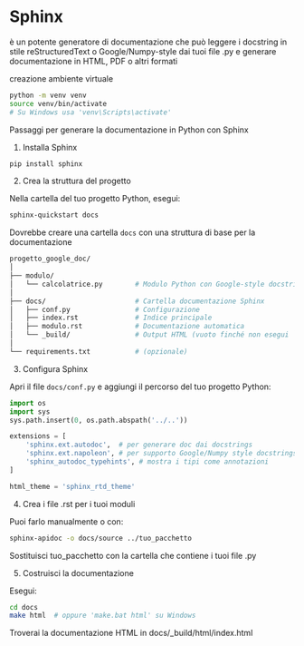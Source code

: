 # Sphinx

 è un potente generatore di documentazione che può leggere i docstring in stile reStructuredText o Google/Numpy-style dai tuoi file .py e generare documentazione in HTML, PDF o altri formati

creazione ambiente virtuale
```bash
python -m venv venv
source venv/bin/activate 
# Su Windows usa 'venv\Scripts\activate'
```

Passaggi per generare la documentazione in Python con Sphinx

1. Installa Sphinx
```bash
pip install sphinx
```

2. Crea la struttura del progetto

Nella cartella del tuo progetto Python, esegui:

```bash
sphinx-quickstart docs
```
Dovrebbe creare una cartella `docs` con una struttura di base per la documentazione
```bash
progetto_google_doc/
│
├── modulo/
│   └── calcolatrice.py        # Modulo Python con Google-style docstring
│
├── docs/                      # Cartella documentazione Sphinx
│   ├── conf.py                # Configurazione
│   ├── index.rst              # Indice principale
│   ├── modulo.rst             # Documentazione automatica
│   └── _build/                # Output HTML (vuoto finché non esegui `make html`)
│
└── requirements.txt           # (opzionale)
```

3. Configura Sphinx

Apri il file `docs/conf.py` e aggiungi il percorso del tuo progetto Python:

```python
import os
import sys
sys.path.insert(0, os.path.abspath('../..'))

extensions = [
    'sphinx.ext.autodoc',  # per generare doc dai docstrings
    'sphinx.ext.napoleon', # per supporto Google/Numpy style docstrings
    'sphinx_autodoc_typehints', # mostra i tipi come annotazioni
]

html_theme = 'sphinx_rtd_theme'
```

4. Crea i file .rst per i tuoi moduli

Puoi farlo manualmente o con:
```bash
sphinx-apidoc -o docs/source ../tuo_pacchetto
```

Sostituisci tuo_pacchetto con la cartella che contiene i tuoi file .py

5. Costruisci la documentazione

Esegui:

```bash
cd docs
make html  # oppure 'make.bat html' su Windows
```
Troverai la documentazione HTML in docs/_build/html/index.html